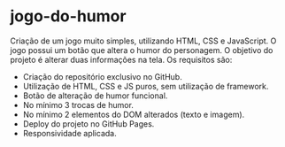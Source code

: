 # jogo-do-humor
Criação de um jogo muito simples, utilizando HTML, CSS e JavaScript.
O jogo possui um botão que altera o humor do personagem. O objetivo do projeto é alterar duas informações na tela.
Os requisitos são:
- Criação do repositório exclusivo no GitHub.
- Utilização de HTML, CSS e JS puros, sem utilização de framework.
- Botão de alteração de humor funcional.
- No mínimo 3 trocas de humor.
- No mínimo 2 elementos do DOM alterados (texto e imagem).
- Deploy do projeto no GitHub Pages.
- Responsividade aplicada.
